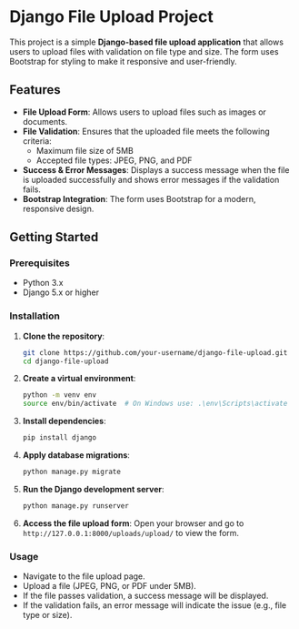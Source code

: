 # Django File Upload Project

This project is a simple **Django-based file upload application** that allows users to upload files with validation on file type and size. The form uses Bootstrap for styling to make it responsive and user-friendly.

## Features

- **File Upload Form**: Allows users to upload files such as images or documents.
- **File Validation**: Ensures that the uploaded file meets the following criteria:
  - Maximum file size of 5MB
  - Accepted file types: JPEG, PNG, and PDF
- **Success & Error Messages**: Displays a success message when the file is uploaded successfully and shows error messages if the validation fails.
- **Bootstrap Integration**: The form uses Bootstrap for a modern, responsive design.

## Getting Started

### Prerequisites

- Python 3.x
- Django 5.x or higher

### Installation

1. **Clone the repository**:
   ```bash
   git clone https://github.com/your-username/django-file-upload.git
   cd django-file-upload
   ```

2. **Create a virtual environment**:
   ```bash
   python -m venv env
   source env/bin/activate  # On Windows use: .\env\Scripts\activate
   ```

3. **Install dependencies**:
   ```bash
   pip install django
   ```

4. **Apply database migrations**:
   ```bash
   python manage.py migrate
   ```

5. **Run the Django development server**:
   ```bash
   python manage.py runserver
   ```

6. **Access the file upload form**:
   Open your browser and go to `http://127.0.0.1:8000/uploads/upload/` to view the form.

### Usage

- Navigate to the file upload page.
- Upload a file (JPEG, PNG, or PDF under 5MB).
- If the file passes validation, a success message will be displayed.
- If the validation fails, an error message will indicate the issue (e.g., file type or size).
